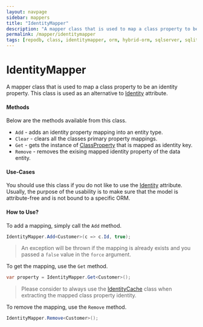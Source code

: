 ```yaml
---
layout: navpage
sidebar: mappers
title: "IdentityMapper"
description: "A mapper class that is used to map a class property to be an identity property. This class is used as an alternative to Identity attribute."
permalink: /mapper/identitymapper
tags: [repodb, class, identitymapper, orm, hybrid-orm, sqlserver, sqlite, mysql, postgresql]
---
```


# IdentityMapper

A mapper class that is used to map a class property to be an identity property. This class is used as an alternative to [Identity](/attribute/identity) attribute.

#### Methods

Below are the methods available from this class.

- `Add` - adds an identity property mapping into an entity type.
- `Clear` - clears all the classes primary property mappings.
- `Get` - gets the instance of [ClassProperty](/class/classproperty) that is mapped as identity key.
- `Remove` - removes the exising mapped identity property of the data entity.

#### Use-Cases

You should use this class if you do not like to use the [Identity](/attribute/identity) attribute. Usually, the purpose of the usability is to make sure that the model is attribute-free and is not bound to a specific ORM.

#### How to Use?

To add a mapping, simply call the `Add` method.

```csharp
IdentityMapper.Add<Customer>(c => c.Id, true);
```

> An exception will be thrown if the mapping is already exists and you passed a `false` value in the `force` argument.

To get the mapping, use the `Get` method.

```csharp
var property = IdentityMapper.Get<Customer>();
```

> Please consider to always use the [IdentityCache](/cacher/identitycache) class when extracting the mapped class property identity.

To remove the mapping, use the `Remove` method.

```csharp
IdentityMapper.Remove<Customer>();
```
